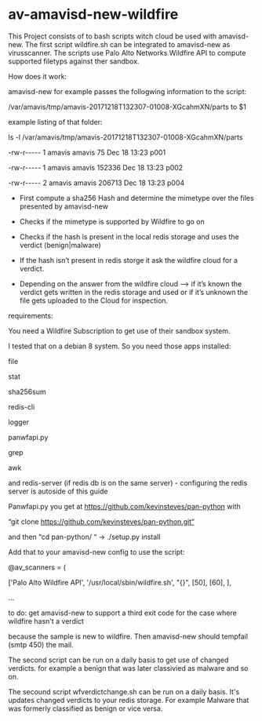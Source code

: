 # av-amavisd-new-wildfire

This Project consists of to bash scripts witch cloud be used with amavisd-new. The first script wildfire.sh can be integrated to amavisd-new as virusscanner. The scripts use Palo Alto Networks Wildfire API to compute supported filetyps against ther sandbox.


How does it work:


 amavisd-new for example passes the follogwing information to the script:
 
  /var/amavis/tmp/amavis-20171218T132307-01008-XGcahmXN/parts to $1

  example listing of that folder:
  
   ls -l /var/amavis/tmp/amavis-20171218T132307-01008-XGcahmXN/parts
   
   -rw-r----- 1 amavis amavis     75 Dec 18 13:23 p001
   
   -rw-r----- 1 amavis amavis 152336 Dec 18 13:23 p002
   
   -rw-r----- 2 amavis amavis 206713 Dec 18 13:23 p004

 -	First compute a sha256 Hash and determine the mimetype over the files presented by amavisd-new
 
 -	Checks if the mimetype is supported by Wildfire to go on
 
 -	Checks if the hash is present in the local redis storage and uses the verdict (benign|malware) 
 
 -	If the hash isn’t present in redis storge it ask the wildfire cloud for a verdict.
 
 -	Depending on the answer from the wildfire cloud –> if it’s known the verdict gets written in the redis storage and used or 
    if it’s unknown the file gets uploaded to the Cloud for inspection.


 requirements:
 
 
  You need a Wildfire Subscription to get use of their sandbox system.
 
 
  I tested that on a debian 8 system. So you need those apps installed:
 
 
 
  file
  
 
  stat
  
  
  sha256sum
  
  
  redis-cli
  
  
  logger
  
  
  panwfapi.py
  
  
  grep
  
  
  awk
  
  
  and redis-server (if redis db is on the same server) - configuring the redis server is autoside of this guide


  Panwfapi.py you get at https://github.com/kevinsteves/pan-python with 
  
  “git clone https://github.com/kevinsteves/pan-python.git“
  
  and then “cd pan-python/ “ -> ./setup.py install

  Add that to your amavisd-new config to use the script:  
  
  @av_scanners = (
  
  ['Palo Alto Wildfire API', '/usr/local/sbin/wildfire.sh', "{}", [50], [60], ],
  
  ...

  to do: get amavisd-new to support a third exit code for the case where wildfire hasn't a verdict 
  
  because the sample is new to wildfire. Then amavisd-new should tempfail (smtp 450) the mail.

The second script can be run on a daily basis to get use of changed verdicts. for example a benign that was later classivied as malware and so on.


The secound script wfverdictchange.sh can be run on a daily basis. It's updates changed verdicts to your redis storage. For example Malware that was formerly classified as benign or vice versa.
